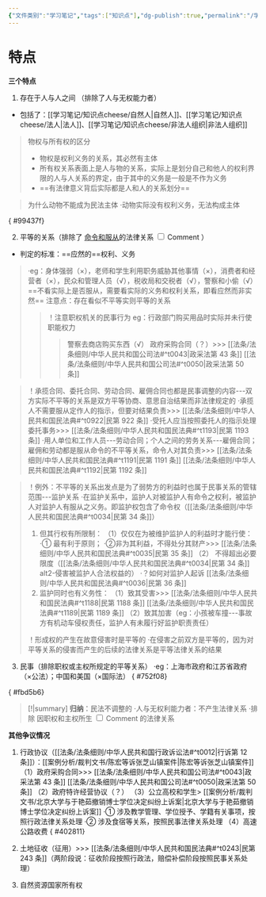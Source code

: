 ```yaml
---
{"文件类别":"学习笔记","tags":["知识点"],"dg-publish":true,"permalink":"/学习笔记/知识点cheese/民事关系/","dgPassFrontmatter":true,"created":"2024-07-02T20:32:55.244+08:00","updated":"2024-09-26T09:22:43.557+08:00"}
---
```


# 特点
**三个特点** 
1. 存在于人与人之间 （排除了人与无权能力者）
- 包括了：[[学习笔记/知识点cheese/自然人\|自然人]]、[[学习笔记/知识点cheese/法人\|法人]]、[[学习笔记/知识点cheese/非法人组织\|非法人组织]]
>物权与所有权的区分
>- 物权是权利义务的关系，其必然有主体
>- 所有权关系表面上是人与物的关系，实际上是划分自己和他人的权利界限的人与人关系的界定，由于其中的义务是一般是不作为义务
>- ==有法律意义背后实际都是人和人的关系划分==


>为什么动物不能成为民法主体
>·动物实际没有权利义务，无法构成主体

{ #99437f}

 
2. 平等的关系（排除了<label class="ob-comment" title="公法-个人和组织 组织和组织" style=""> <u>命令和服从</u>的法律关系 <input type="checkbox"> <span style=""> Comment </span></label>）
- 判定的标准：==应然的==权利、义务
>·eg：身体强弱（×），老师和学生利用职务威胁其他事情（×），消费者和经营者（×），民众和管理人员（√），税收局和交税者（√），警察和小偷（√）==不看实际上是否服从，需要看实际的义务和权利关系，即看应然而非实然==
>注意点：存在看似不平等实则平等的关系
>>！注意职权机关的民事行为 eg：行政部门购买用品时实际并未行使职能权力
>>>警察去商店购买东西（√）
>>>政府采购合同（？）>>> [[法条/法条细则/中华人民共和国公司法#^t0043\|政采法第 43 条]] [[法条/法条细则/中华人民共和国公司法#^t0050\|政采法第 50 条]]


>！承揽合同、委托合同、劳动合同、雇佣合同也都是民事调整的内容---双方实际不平等的关系是双方平等协商、意思自治结果而非法律规定的
·承揽人不需要服从定作人的指示，但要对结果负责>>> [[法条/法条细则/中华人民共和国民法典#^t0922\|民第 922 条]]
·受托人应当按照委托人的指示处理委托事务>>> [[法条/法条细则/中华人民共和国民法典#^t1193\|民第 1193 条]]
·用人单位和工作人员---劳动合同；个人之间的劳务关系---雇佣合同；雇佣和劳动都是服从命令的不平等关系，命令人对其负责>>> [[法条/法条细则/中华人民共和国民法典#^t1191\|民第 1191 条]] [[法条/法条细则/中华人民共和国民法典#^t1192\|民第 1192 条]]


>！例外：不平等的关系出发点是为了弱势方的利益时也属于民事关系的管辖范围---监护关系
>·在监护关系中，监护人对被监护人有命令之权利，被监护人对监护人有服从之义务。即监护权包含了命令权（[[法条/法条细则/中华人民共和国民法典#^t0034\|民第 34 条]]）
>1. 但其行权有所限制：
>（1）仅仅在为被维护监护人的利益时才能行使：
>·① 最有利于原则；
>·②非为其利益，不得处分其财产>>> [[法条/法条细则/中华人民共和国民法典#^t0035\|民第 35 条]]
>（2） 不得超出必要限度（[[法条/法条细则/中华人民共和国民法典#^t0034\|民第 34 条]] alt2-侵害被监护人合法权益的）
>·？如何对监护人起诉 [[法条/法条细则/中华人民共和国民法典#^t0036\|民第 36 条]]
>1. 监护同时也有义务性：
>（1）致其受害>>> [[法条/法条细则/中华人民共和国民法典#^t1188\|民第 1188 条]] [[法条/法条细则/中华人民共和国民法典#^t1189\|民第 1189 条]]
>（2）致其加害（eg：小孩被车撞---事故方有机动车侵权责任，监护人有未履行好监护职责责任）
>
>！形成权的产生在故意侵害时是平等的
>·在侵害之前双方是平等的，因为对平等关系的侵害而产生的后续的法律关系是平等法律关系的结果 


3. 民事（排除职权或主权所规定的平等关系）
·eg：上海市政府和江苏省政府（×公法）；中国和美国（×国际法）
{ #752f08}

{ #fbd5b6}


>[!|summary] **归纳**：民法不调整的
·人与无权利能力者：不产生法律关系
·排除<label class="ob-comment" title="职权或主权产生的不平等关系使用公法，平等关系上国内采用公法，国际采用国际法" style=""> 因职权和主权所生 <input type="checkbox"> <span style=""> Comment </span></label>的法律关系

**其他争议情况**
1. 行政协议（[[法条/法条细则/中华人民共和国行政诉讼法#^t0012\|行诉第 12 条]]）：[[案例分析/裁判文书/陈宏等诉张芝山镇案件\|陈宏等诉张芝山镇案件]]
（1）政府采购合同>>> [[法条/法条细则/中华人民共和国公司法#^t0043\|政采法第 43 条]] [[法条/法条细则/中华人民共和国公司法#^t0050\|政采法第 50 条]]
（2）政府特许经营协议（？）
（3）公立高校和学生> [[案例分析/裁判文书/北京大学与于艳茹撤销博士学位决定纠纷上诉案\|北京大学与于艳茹撤销博士学位决定纠纷上诉案]]
	·① 涉及教学管理、学位授予、学籍有关事项，按照行政法律关系处理
	·② 涉及食宿等关系，按照民事法律关系处理
（4）高速公路收费
{ #402811}

2. 土地征收（征用）>>> [[法条/法条细则/中华人民共和国民法典#^t0243\|民第 243 条]]（两阶段说：征收阶段按照行政法，赔偿补偿阶段按照民事关系处理）
3. 自然资源国家所有权